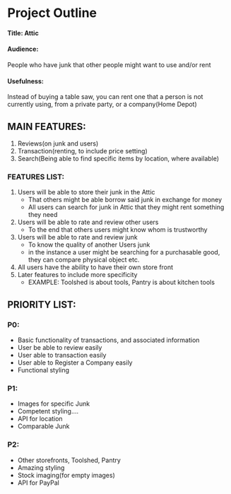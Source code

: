 # Project Outline
#### Title: Attic
#### Audience: 
People who have junk that other people might want to use and/or rent
#### Usefulness: 
Instead of buying a table saw, you can rent one that a person is not currently using, from a private party, or a company(Home Depot)

## MAIN FEATURES:
1. Reviews(on junk and users)
2. Transaction(renting, to include price setting)
3. Search(Being able to find specific items by location, where available)


### FEATURES LIST:
1. Users will be able to store their junk in the Attic
    + That others might be able borrow said junk in exchange for money
    + All users can search for junk in Attic that they might rent something they need
2. Users will be able to rate and review other users
    + To the end that others users might know whom is trustworthy
3. Users will be able to rate and review junk
    + To know the quality of another Users junk
    + in the instance a user might be searching for a purchasable good, they can compare physical object etc.
4. All users have the ability to have their own store front
5. Later features to include more specificity
    + EXAMPLE: Toolshed is about tools, Pantry is about kitchen tools

## PRIORITY LIST:
### P0:
+ Basic functionality of transactions, and associated information
+ User be able to review easily
+ User able to transaction easily
+ User able to Register a Company easily
+ Functional styling

### P1:
+ Images for specific Junk
+ Competent styling....
+ API for location
+ Comparable Junk

### P2:
+ Other storefronts, Toolshed, Pantry
+ Amazing styling
+ Stock imaging(for empty images)
+ API for PayPal